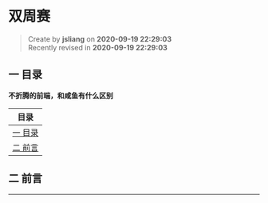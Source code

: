 双周赛
===

> Create by **jsliang** on **2020-09-19 22:29:03**  
> Recently revised in **2020-09-19 22:29:03**

## 一 目录

**不折腾的前端，和咸鱼有什么区别**

| 目录 |
| --- |
| [一 目录](#chapter-one) |
| [二 前言](#chapter-two) |

## 二 前言





---

